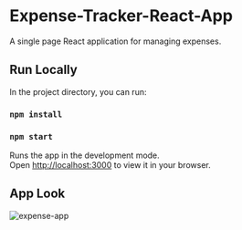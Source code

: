 # Expense-Tracker-React-App
A single page React application for managing expenses.

## Run Locally

In the project directory, you can run:

### `npm install`
### `npm start`

Runs the app in the development mode.\
Open [http://localhost:3000](http://localhost:3000) to view it in your browser.


## App Look
![expense-app](https://user-images.githubusercontent.com/56031807/149509259-83789b80-23cb-4576-889e-78c51280477b.PNG)

